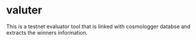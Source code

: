 # valuter
This is a testnet evaluator tool that is linked with cosmologger databse and extracts the winners information.
